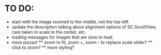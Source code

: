 # TO DO:

* start with the image zoomed to the middle, not the top-left
* update the description talking about alignment options of SC.ScrollView,
 care taken to scale to the center, etc.
* loading messages for images that are slow to load.
* more pizzaz!
** zoom to fit, zoom +, zoom - to replace scale slider?
** click to zoom?
** more styling?
